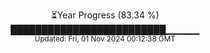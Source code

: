 <p align="center">
⏳Year Progress (83.34 %)<br>
█████████████████████████▁▁▁▁▁ <br>
<sub>Updated: Fri, 01 Nov 2024 00:12:38 GMT</sub>
</p>

